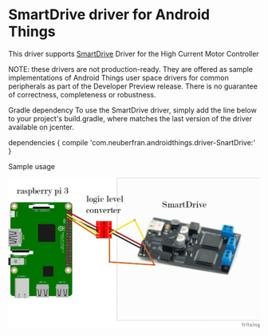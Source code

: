 # SmartDrive driver for Android Things

This driver supports [SmartDrive](http://www.mindsensors.com/rpi/76-smartdrive-high-current-motor-controller) Driver for the High Current Motor Controller

NOTE: these drivers are not production-ready. They are offered as sample implementations of Android Things user space drivers for common peripherals as part of the Developer Preview release. There is no guarantee of correctness, completeness or robustness.

Gradle dependency
To use the SmartDrive driver, simply add the line below to your project's build.gradle, where <version> matches the last version of the driver available on jcenter.

dependencies {
    compile 'com.neuberfran.androidthings.driver-SnartDrive:<version>'
}

Sample usage

![alt text](https://github.com/neuberfran/SmartDrive/blob/master/SmartDrive.png)
